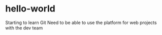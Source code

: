 # hello-world
Starting to learn Git
Need to be able to use the platform for web projects with the dev team

